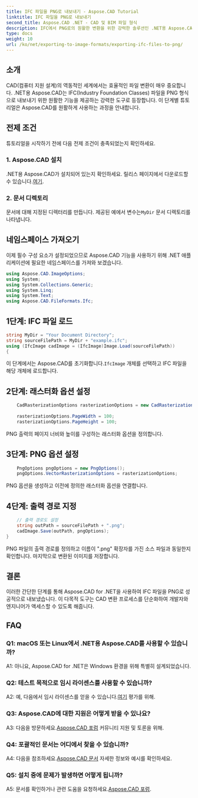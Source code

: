```yaml
---
title: IFC 파일을 PNG로 내보내기 - Aspose.CAD Tutorial
linktitle: IFC 파일을 PNG로 내보내기
second_title: Aspose.CAD .NET - CAD 및 BIM 파일 형식
description: IFC에서 PNG로의 원활한 변환을 위한 강력한 솔루션인 .NET용 Aspose.CAD를 살펴보세요. 효율적인 CAD 파일 처리를 위해 지금 다운로드하세요.
type: docs
weight: 10
url: /ko/net/exporting-to-image-formats/exporting-ifc-files-to-png/
---
```

## 소개

CAD(컴퓨터 지원 설계)의 역동적인 세계에서는 효율적인 파일 변환이 매우 중요합니다. .NET용 Aspose.CAD는 IFC(Industry Foundation Classes) 파일을 PNG 형식으로 내보내기 위한 원활한 기능을 제공하는 강력한 도구로 등장합니다. 이 단계별 튜토리얼은 Aspose.CAD를 원활하게 사용하는 과정을 안내합니다.

## 전제 조건

튜토리얼을 시작하기 전에 다음 전제 조건이 충족되었는지 확인하세요.

### 1. Aspose.CAD 설치

 .NET용 Aspose.CAD가 설치되어 있는지 확인하세요. 릴리스 페이지에서 다운로드할 수 있습니다.[여기](https://releases.aspose.com/cad/net/).

### 2. 문서 디렉토리

 문서에 대해 지정된 디렉터리를 만듭니다. 제공된 예에서 변수는`MyDir` 문서 디렉토리를 나타냅니다.

## 네임스페이스 가져오기

이제 필수 구성 요소가 설정되었으므로 Aspose.CAD 기능을 사용하기 위해 .NET 애플리케이션에 필요한 네임스페이스를 가져와 보겠습니다.

```csharp
using Aspose.CAD.ImageOptions;
using System;
using System.Collections.Generic;
using System.Linq;
using System.Text;
using Aspose.CAD.FileFormats.Ifc;
```

## 1단계: IFC 파일 로드

```csharp
string MyDir = "Your Document Directory";
string sourceFilePath = MyDir + "example.ifc";
using (IfcImage cadImage = (IfcImage)Image.Load(sourceFilePath))
{
```

 이 단계에서는 Aspose.CAD를 초기화합니다.`IfcImage` 개체를 선택하고 IFC 파일을 해당 개체에 로드합니다.

## 2단계: 래스터화 옵션 설정

```csharp
    CadRasterizationOptions rasterizationOptions = new CadRasterizationOptions();
   
    rasterizationOptions.PageWidth = 100;
    rasterizationOptions.PageHeight = 100;
```

PNG 출력의 페이지 너비와 높이를 구성하는 래스터화 옵션을 정의합니다.

## 3단계: PNG 옵션 설정

```csharp
    PngOptions pngOptions = new PngOptions();
    pngOptions.VectorRasterizationOptions = rasterizationOptions;
```

PNG 옵션을 생성하고 이전에 정의한 래스터화 옵션을 연결합니다.

## 4단계: 출력 경로 지정

```csharp
    // 출력 경로도 설정
    string outPath = sourceFilePath + ".png";
    cadImage.Save(outPath, pngOptions);
}
```

PNG 파일의 출력 경로를 정의하고 이름이 ".png" 확장자를 가진 소스 파일과 동일한지 확인합니다. 마지막으로 변환된 이미지를 저장합니다.

## 결론

이러한 간단한 단계를 통해 Aspose.CAD for .NET을 사용하여 IFC 파일을 PNG로 성공적으로 내보냈습니다. 이 다목적 도구는 CAD 변환 프로세스를 단순화하여 개발자와 엔지니어가 액세스할 수 있도록 해줍니다.

## FAQ

### Q1: macOS 또는 Linux에서 .NET용 Aspose.CAD를 사용할 수 있습니까?

A1: 아니요, Aspose.CAD for .NET은 Windows 환경을 위해 특별히 설계되었습니다.

### Q2: 테스트 목적으로 임시 라이센스를 사용할 수 있습니까?

 A2: 예, 다음에서 임시 라이센스를 얻을 수 있습니다.[여기](https://purchase.aspose.com/temporary-license/) 평가를 위해.

### Q3: Aspose.CAD에 대한 지원은 어떻게 받을 수 있나요?

 A3: 다음을 방문하세요.[Aspose.CAD 포럼](https://forum.aspose.com/c/cad/19) 커뮤니티 지원 및 토론을 위해.

### Q4: 포괄적인 문서는 어디에서 찾을 수 있습니까?

 A4: 다음을 참조하세요.[Aspose.CAD 문서](https://reference.aspose.com/cad/net/) 자세한 정보와 예시를 확인하세요.

### Q5: 설치 중에 문제가 발생하면 어떻게 됩니까?

 A5: 문서를 확인하거나 관련 도움을 요청하세요.[Aspose.CAD 포럼](https://forum.aspose.com/c/cad/19).